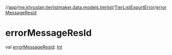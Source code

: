 //[app](../../../index.md)/[me.khruslan.tierlistmaker.data.models.tierlist](../index.md)/[TierListExportError](index.md)/[errorMessageResId](error-message-res-id.md)

# errorMessageResId

val [errorMessageResId](error-message-res-id.md): [Int](https://kotlinlang.org/api/latest/jvm/stdlib/kotlin/-int/index.html)
